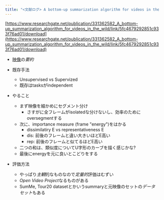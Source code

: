 ```yaml
---
title: "<文献ログ> A bottom-up summarization algorithm for videos in the wild"
---
```


[https://www.researchgate.net/publication/331362582_A_bottom-up_summarization_algorithm_for_videos_in_the_wild/link/5fc4679292851c933f76ad01/download](https://www.researchgate.net/publication/331362582_A_bottom-up_summarization_algorithm_for_videos_in_the_wild/link/5fc4679292851c933f76ad01/download)

* [映像](%E6%98%A0%E5%83%8F.md)の*要約*

* 既存手法
  
  * Unsupervised vs Supervized
  * 既存はtasksがindependent
* やること
  
  * まず映像を細かめにセグメント分け
    * さすがに全フレームがisolatedな分けないし、効率のためにoversegmentする
  * 次に、importance measure (frame "energy")をはかる
    * dissimilatiry E vs representativeness E
    * dis: 前後のフレームと違い大きいほどE高い
    * rep: 前後のフレームと似てるほどE高い
  * 二つの和は、類似度についてU字形のカーブを描く感じかな?
  * 最後にenergyを元に良いとこどりをする
* 評価方法
  
  * やっぱり*主観*的なものなので*定量的*評価はむずい
  * *Open Video Project*なるものがある
  * SumMe, Tour20 datasetとかいうsummaryと元映像のセットの*データセット*もある
